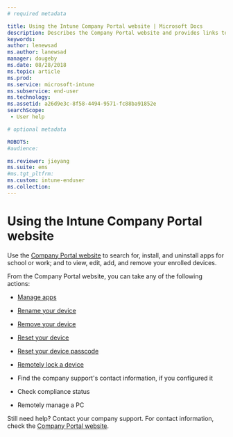 ```yaml
---
# required metadata

title: Using the Intune Company Portal website | Microsoft Docs
description: Describes the Company Portal website and provides links to steps for tasks that end users can do on the website
keywords:
author: lenewsad
ms.author: lanewsad
manager: dougeby
ms.date: 08/28/2018
ms.topic: article
ms.prod:
ms.service: microsoft-intune
ms.subservice: end-user
ms.technology:
ms.assetid: a26d9e3c-8f58-4494-9571-fc88ba91852e
searchScope:
 - User help

# optional metadata

ROBOTS:   
#audience:

ms.reviewer: jieyang
ms.suite: ems
#ms.tgt_pltfrm:
ms.custom: intune-enduser
ms.collection: 
---
```


# Using the Intune Company Portal website
Use the [Company Portal website](https://portal.manage.microsoft.com) to search for, install, and uninstall apps for school or work; and to view, edit, add, and remove your enrolled devices.  

From the Company Portal website, you can take any of the following actions:

- [Manage apps](manage-apps-cpweb.md)  

- [Rename your device](rename-your-device-cpwebsite.md)

- [Remove your device](remove-your-device-cpwebsite.md)

- [Reset your device](reset-erase-your-device-cpwebsite.md)

- [Reset your device passcode](reset-your-passcode-cpwebsite.md)

- [Remotely lock a device](remote-lock-your-device-cpwebsite.md)

- Find the company support's contact information, if you configured it

- Check compliance status

- Remotely manage a PC

Still need help? Contact your company support. For contact information, check the [Company Portal website](https://go.microsoft.com/fwlink/?linkid=2010980).
